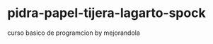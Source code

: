 pidra-papel-tijera-lagarto-spock
================================

curso basico de programcion by mejorandola
